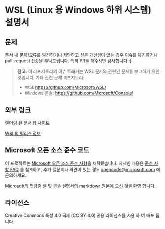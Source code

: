 # <a name="windows-subsystem-for-linux-wsl-documentation"></a>WSL (Linux 용 Windows 하위 시스템) 설명서

## <a name="issues"></a>문제
문서 내 문제/오류를 발견하거나 제안하고 싶은 개선점이 있는 경우 이슈를 제기하거나 pull-request 전송을 부탁드립니다. 특히 PR을 해주시면 감사합니다 :)

> **참고:** 이 리포지토리의 이슈 트래커는 WSL 문서와 관련된 문제를 보고하기 위한 것입니다. 기타 관련 문제 리포지토리:
> * WSL https://github.com/Microsoft/WSL/
> * Windows 콘솔: https://github.com/Microsoft/Console/

## <a name="external-links"></a>외부 링크

[렌더링 된 문서 웹 사이트](https://docs.microsoft.com/windows/wsl/) 

[WSL의 릴리스 정보](https://docs.microsoft.com/en-us/windows/wsl/release-notes)

## <a name="microsoft-open-source-code-of-conduct"></a>Microsoft 오픈 소스 준수 코드

이 프로젝트는 [Microsoft 오픈 소스 준수 사항](https://opensource.microsoft.com/codeofconduct/)을 채택했습니다.
자세한 내용은 [준수 사항 FAQ](https://opensource.microsoft.com/codeofconduct/faq/) 를 참조하고, 추가 질문이나 의견이 있는 경우 [opencode@microsoft.com](mailto:opencode@microsoft.com) 에 문의하세요.

Microsoft의 명령줄 셸 및 콘솔 설명서의 markdown 원본에 오신 것을 환영 합니다.

## <a name="license"></a>라이선스
Creative Commons 특성 4.0 국제 (CC BY 4.0) 공용 라이선스를 사용 하 여 배포 됩니다.
